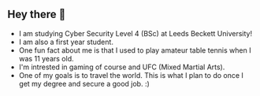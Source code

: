 ## Hey there 👋
- I am studying Cyber Security Level 4 (BSc) at Leeds Beckett University!
- I am also a first year student.
- One fun fact about me is that I used to play amateur table tennis when I was 11 years old.
- I'm intrested in gaming of course and UFC (Mixed Martial Arts).
- One of my goals is to travel the world. This is what I plan to do once I get my degree and secure a good job. :)

<!--
**Emilis753/Emilis753** is a ✨ _special_ ✨ repository because its `README.md` (this file) appears on your GitHub profile.

Here are some ideas to get you started:

- 🔭 I’m currently working on ...
- 🌱 I’m currently learning ...
- 👯 I’m looking to collaborate on ...
- 🤔 I’m looking for help with ...
- 💬 Ask me about ...
- 📫 How to reach me: ...
- 😄 Pronouns: ...
- ⚡ Fun fact: ...
-->

